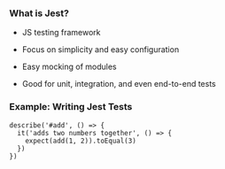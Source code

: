 ### What is Jest? ###

  * JS testing framework

  * Focus on simplicity and easy configuration

  * Easy mocking of modules

  * Good for unit, integration, and even end-to-end tests

### Example: Writing Jest Tests ###

~~~ {.javascript}
describe('#add', () => {
  it('adds two numbers together', () => {
    expect(add(1, 2)).toEqual(3)
  })
})
~~~
